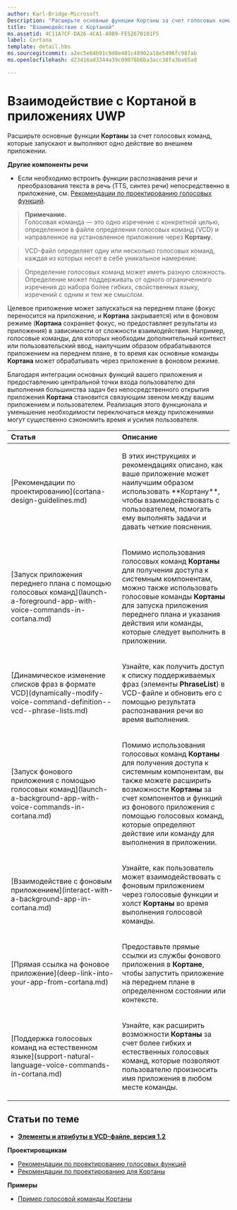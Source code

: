 ```yaml
---
author: Karl-Bridge-Microsoft
Description: "Расширьте основные функции Кортаны за счет голосовых команд, которые запускают и выполняют одно действие во внешнем приложении."
title: "Взаимодействие с Кортаной"
ms.assetid: 4C11A7CF-DA26-4CA1-A9B9-FE52670101F5
label: Cortana
template: detail.hbs
ms.sourcegitcommit: a2ec5e64b91c9d0e401c48902a18e5496fc987ab
ms.openlocfilehash: d23416ad3344a39c09078b6ba3acc38fa3ba65a0

---
```


# Взаимодействие с Кортаной в приложениях UWP




Расширьте основные функции **Кортаны** за счет голосовых команд, которые запускают и выполняют одно действие во внешнем приложении. 


**Другие компоненты речи**

-   Если необходимо встроить функции распознавания речи и преобразования текста в речь (TTS, синтез речи) непосредственно в приложение, см. [Рекомендации по проектированию голосовых функций](speech-interactions.md).

> **Примечание.**  
> Голосовая команда — это одно изречение с конкретной целью, определенное в файле определения голосовых команд (VCD) и направленное на установленное приложение через **Кортану**.

> VCD-файл определяет одну или несколько голосовых команд, каждая из которых несет в себе уникальное намерение.

> Определение голосовых команд может иметь разную сложность. Определение может поддерживать от одного ограниченного изречения до набора более гибких, свойственных языку, изречений с одним и тем же смыслом.


Целевое приложение может запускаться на переднем плане (фокус переносится на приложение, и **Кортана** закрывается) или в фоновом режиме (**Кортана** сохраняет фокус, но предоставляет результаты из приложения) в зависимости от сложности взаимодействия. Например, голосовые команды, для которых необходим дополнительный контекст или пользовательский ввод, наилучшим образом обрабатываются приложением на переднем плане, в то время как основные команды **Кортана** может обрабатывать через приложение в фоновом режиме.

 

Благодаря интеграции основных функций вашего приложения и предоставлению центральной точки входа пользователю для выполнения большинства задач без непосредственного открытия приложения **Кортана** становится связующим звеном между вашим приложением и пользователем. Реализация этого функционала и уменьшение необходимости переключаться между приложениями могут существенно сэкономить время и усилия пользователя.


<table>
<colgroup>
<col width="50%" />
<col width="50%" />
</colgroup>
<thead>
<tr class="header">
<th align="left">Статья</th>
<th align="left">Описание</th>
</tr>
</thead>
<tbody>
<tr class="odd">
<td align="left"><p>[Рекомендации по проектированию](cortana-design-guidelines.md)</p></td>
<td align="left"><p>В этих инструкциях и рекомендациях описано, как ваше приложение может наилучшим образом использовать **Кортану**, чтобы взаимодействовать с пользователем, помогать ему выполнять задачи и давать четкие пояснения.</p></td>
</tr>
<tr class="even">
<td align="left"><p>[Запуск приложения переднего плана с помощью голосовых команд](launch-a-foreground-app-with-voice-commands-in-cortana.md)</p></td>
<td align="left"><p>Помимо использования голосовых команд <strong>Кортаны</strong> для получения доступа к системным компонентам, можно также использовать голосовые команды <strong>Кортаны</strong> для запуска приложения переднего плана и указания действия или команды, которые следует выполнить в приложении.</p></td>
</tr>
<tr class="odd">
<td align="left"><p>[Динамическое изменение списков фраз в формате VCD](dynamically-modify-voice-command-definition--vcd--phrase-lists.md)</p></td>
<td align="left"><p>Узнайте, как получить доступ к списку поддерживаемых фраз (элементы <strong>PhraseList</strong>) в VCD-файле и обновить его с помощью результата распознавания речи во время выполнения.</p></td>
</tr>
<tr class="even">
<td align="left"><p>[Запуск фонового приложения с помощью голосовых команд](launch-a-background-app-with-voice-commands-in-cortana.md)</p></td>
<td align="left"><p>Помимо использования голосовых команд <strong>Кортаны</strong> для получения доступа к системным компонентам, вы также можете расширить возможности <strong>Кортаны</strong> за счет компонентов и функций из фонового приложения с помощью голосовых команд, которые определяют действие или команду для выполнения в приложении.</p></td>
</tr>
<tr class="odd">
<td align="left"><p>[Взаимодействие с фоновым приложением](interact-with-a-background-app-in-cortana.md)</p></td>
<td align="left"><p>Узнайте, как пользователь может взаимодействовать с фоновым приложением через голосовые функции и холст <strong>Кортаны</strong> во время выполнения голосовой команды.</p></td>
</tr>
<tr class="even">
<td align="left"><p>[Прямая ссылка на фоновое приложение](deep-link-into-your-app-from-cortana.md)</p></td>
<td align="left"><p>Предоставьте прямые ссылки из службы фонового приложения в <strong>Кортане</strong>, чтобы запустить приложение на переднем плане в определенном состоянии или контексте.</p></td>
</tr>
<tr class="odd">
<td align="left"><p>[Поддержка голосовых команд на естественном языке](support-natural-language-voice-commands-in-cortana.md)</p></td>
<td align="left"><p>Узнайте, как расширить возможности <strong>Кортаны</strong> за счет более гибких и естественных голосовых команд, которые позволяют пользователю произносить имя приложения в любом месте команды.</p></td>
</tr>
</tbody>
</table>

 

## Статьи по теме


* [**Элементы и атрибуты в VCD-файле, версия 1.2**](https://msdn.microsoft.com/library/windows/apps/dn706593)

**Проектировщикам**
* [Рекомендации по проектированию голосовых функций](https://msdn.microsoft.com/library/windows/apps/dn596121)
* [Рекомендации по проектированию для Кортаны](https://msdn.microsoft.com/library/windows/apps/dn974233)

**Примеры**
* [Пример голосовой команды Кортаны](http://go.microsoft.com/fwlink/p/?LinkID=619899)
 

 







<!--HONumber=Jun16_HO5-->


